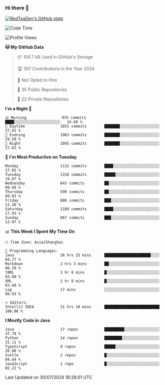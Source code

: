 ### Hi there 👋

<!--
**RedTeaDev/RedTeaDev** is a ✨ _special_ ✨ repository because its `README.md` (this file) appears on your GitHub profile.

Here are some ideas to get you started:

- 🔭 I’m currently working on ...
- 🌱 I’m currently learning ...
- 👯 I’m looking to collaborate on ...
- 🤔 I’m looking for help with ...
- 💬 Ask me about ...
- 📫 How to reach me: ...
- 😄 Pronouns: ...
- ⚡ Fun fact: ...
-->

<!--
[![wakatime](https://wakatime.com/badge/user/6b101ed0-04c0-4490-9283-eb61f2efff96.svg)](https://wakatime.com/@6b101ed0-04c0-4490-9283-eb61f2efff96)
!-->

[![RedTeaDev's GitHub stats](https://github-readme-stats.vercel.app/api?username=RedTeaDev\&include_all_commits=true)](https://github.com/anuraghazra/github-readme-stats)
<!--
[![willianrod's wakatime stats](https://github-readme-stats.vercel.app/api/wakatime?username=RedTeaDev)](https://github.com/anuraghazra/github-readme-stats)
!-->
<!--START_SECTION:waka-->
![Code Time](http://img.shields.io/badge/Code%20Time-2%2C453%20hrs%2052%20mins-blue)

![Profile Views](http://img.shields.io/badge/Profile%20Views-0-blue)

**🐱 My GitHub Data** 

> 📦 159.7 kB Used in GitHub's Storage 
 > 
> 🏆 397 Contributions in the Year 2024
 > 
> 🚫 Not Opted to Hire
 > 
> 📜 35 Public Repositories 
 > 
> 🔑 22 Private Repositories 
 > 
**I'm a Night 🦉** 

```text
🌞 Morning                974 commits         ████░░░░░░░░░░░░░░░░░░░░░   14.68 % 
🌆 Daytime                1851 commits        ███████░░░░░░░░░░░░░░░░░░   27.91 % 
🌃 Evening                1963 commits        ███████░░░░░░░░░░░░░░░░░░   29.59 % 
🌙 Night                  1845 commits        ███████░░░░░░░░░░░░░░░░░░   27.82 % 
```
📅 **I'm Most Productive on Tuesday** 

```text
Monday                   1131 commits        ████░░░░░░░░░░░░░░░░░░░░░   17.05 % 
Tuesday                  1318 commits        █████░░░░░░░░░░░░░░░░░░░░   19.87 % 
Wednesday                643 commits         ██░░░░░░░░░░░░░░░░░░░░░░░   09.69 % 
Thursday                 599 commits         ██░░░░░░░░░░░░░░░░░░░░░░░   09.03 % 
Friday                   886 commits         ███░░░░░░░░░░░░░░░░░░░░░░   13.36 % 
Saturday                 1189 commits        ████░░░░░░░░░░░░░░░░░░░░░   17.93 % 
Sunday                   867 commits         ███░░░░░░░░░░░░░░░░░░░░░░   13.07 % 
```


📊 **This Week I Spent My Time On** 

```text
🕑︎ Time Zone: Asia/Shanghai

💬 Programming Languages: 
Java                     26 hrs 25 mins      █████████████████████░░░░   84.77 % 
Markdown                 2 hrs 3 mins        ██░░░░░░░░░░░░░░░░░░░░░░░   06.59 % 
YAML                     1 hr 8 mins         █░░░░░░░░░░░░░░░░░░░░░░░░   03.68 % 
XML                      1 hr 8 mins         █░░░░░░░░░░░░░░░░░░░░░░░░   03.68 % 
Log                      17 mins             ░░░░░░░░░░░░░░░░░░░░░░░░░   00.93 % 

🔥 Editors: 
IntelliJ IDEA            31 hrs 10 mins      █████████████████████████   100.00 % 
```

**I Mostly Code in Java** 

```text
Java                     17 repos            █████████░░░░░░░░░░░░░░░░   37.78 % 
Python                   14 repos            ████████░░░░░░░░░░░░░░░░░   31.11 % 
TypeScript               9 repos             █████░░░░░░░░░░░░░░░░░░░░   20.00 % 
Svelte                   2 repos             █░░░░░░░░░░░░░░░░░░░░░░░░   04.44 % 
JavaScript               1 repo              █░░░░░░░░░░░░░░░░░░░░░░░░   02.22 % 
```




 Last Updated on 30/07/2024 18:28:01 UTC
<!--END_SECTION:waka-->


